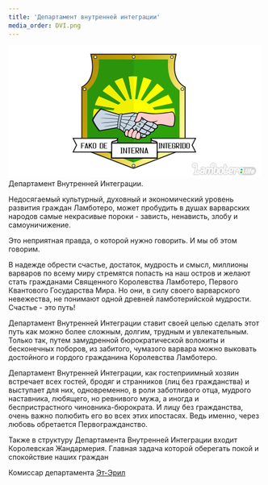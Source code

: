 ```yaml
---
title: 'Департамент внутренней интеграции'
media_order: DVI.png
---
```


[![](DVI.png)](http://lambopedia.ru/svyashennoe-korolevstvo-lambotero/nashi-ministerstva/departament-vnutrennei-integracii/gerb-departamenta-vnutrennei-integracii)
Департамент Внутренней Интеграции.

Недосягаемый культурный, духовный и экономический уровень развития граждан Ламботеро, может пробудить в душах варварских народов самые некрасивые пороки - зависть, ненависть, злобу и самоуничижение.

Это неприятная правда, о которой нужно говорить. И мы об этом говорим.

В надежде обрести счастье, достаток, мудрость и смысл, миллионы варваров по всему миру стремятся попасть на наш остров и желают стать гражданами Священного Королевства Ламботеро, Первого Квантового Государства Мира. Но они, в силу своего варварского невежества, не понимают одной древней ламботерийской мудрости. Счастье - это путь!

Департамент Внутренней Интеграции ставит своей целью сделать этот путь как можно более сложным, долгим, трудным и увлекательным. Только так, путем замудренной бюрократической волокиты и бесконечных поборов, из забитого, чумазого варвара можно выковать достойного и гордого гражданина Королевства Ламботеро.

Департамент Внутренней Интеграции, как гостеприимный хозяин встречает всех гостей, бродяг и странников (лиц без гражданства) и выступает для них, одновременно, в роли заботливого отца, мудрого наставника, любящего, но ревнивого мужа, а иногда и беспристрастного чиновника-бюрократа. И лицу без гражданства, очень важно полюбить его во всех этих ипостасях. Ведь именно, через любовь обретается Первогражданство.

Также в структуру Департамента Внутренней Интеграции входит Королевская Жандармерия.
Главная задача которой оберегать покой и спокойствие наших граждан


Комиссар департамента [Эт-Эрил](http://lambopedia.ru/svyashennoe-korolevstvo-lambotero/nashi-ministerstva/departament-vnutrennei-integracii/et-eril)